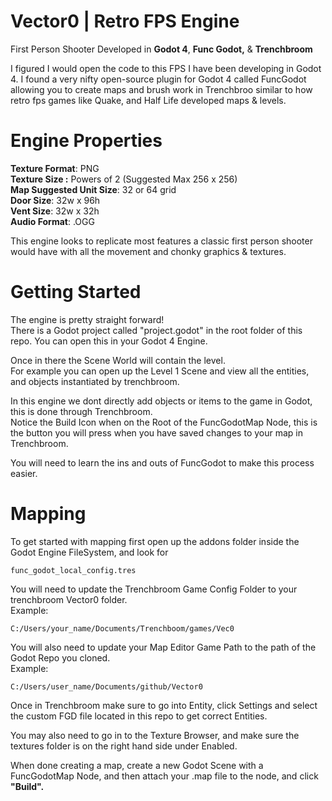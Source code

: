 # Vector0 | Retro FPS Engine

First Person Shooter Developed in **Godot 4**, **Func Godot,** & **Trenchbroom**

I figured I would open the code to this FPS I have been developing in Godot 4. I found a very nifty open-source plugin for Godot 4 called FuncGodot allowing you to create maps and brush work in Trenchbroo similar to how retro fps games like Quake, and Half Life developed maps & levels.

# Engine Properties

**Texture Format**: PNG\
**Texture Size :** Powers of 2 (Suggested Max 256 x 256) \
**Map Suggested Unit Size**: 32 or 64 grid\
**Door Size**: 32w x 96h\
**Vent Size**: 32w x 32h\
**Audio Format**: .OGG

This engine looks to replicate most features a classic first person shooter would have with all the movement and chonky graphics & textures.

# Getting Started

The engine is pretty straight forward! \
There is a Godot project called "project.godot" in the root folder of this repo. You can open this in your Godot 4 Engine.

Once in there the Scene World will contain the level.\
For example you can open up the Level 1 Scene and view all the entities, and objects instantiated by trenchbroom.

In this engine we dont directly add objects or items to the game in Godot, this is done through Trenchbroom.\
Notice the Build Icon when on the Root of the FuncGodotMap Node, this is the button you will press when you have saved changes to your map in Trenchbroom.

You will need to learn the ins and outs of FuncGodot to make this process easier.

# Mapping

To get started with mapping first open up the addons folder inside the Godot Engine FileSystem, and look for 

```
func_godot_local_config.tres
```

You will need to update the Trenchbroom Game Config Folder to your trenchbroom Vector0 folder. \
Example:

```
C:/Users/your_name/Documents/Trenchboom/games/Vec0
```

You will also need to update your Map Editor Game Path to the path of the Godot Repo you cloned.\
Example:

```
C:/Users/user_name/Documents/github/Vector0
```

Once in Trenchbroom make sure to go into Entity, click Settings and select the custom FGD file located in this repo to get correct Entities.

You may also need to go in to the Texture Browser, and make sure the textures folder is on the right hand side under Enabled.

When done creating a map, create a new Godot Scene with a FuncGodotMap Node, and then attach your .map file to the node, and click **"Build".**
